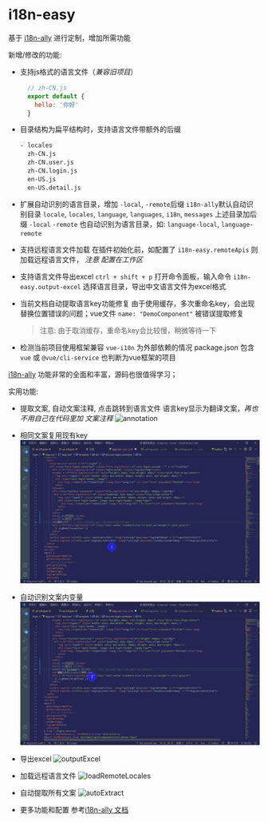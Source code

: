 # i18n-easy
基于 [i18n-ally](https://github.com/lokalise/i18n-ally) 进行定制，增加所需功能

新增/修改的功能:
- 支持js格式的语言文件（*兼容旧项目*）
  ```js
    // zh-CN.js
    export default {
      hello: '你好'
    }
  ```
- 目录结构为扁平结构时，支持语言文件带额外的后缀
  ```sh
  - locales
    zh-CN.js
    zh-CN.user.js
    zh-CN.login.js
    en-US.js
    en-US.detail.js
  ```
- 扩展自动识别的语言目录，增加 `-local`, `-remote`后缀
  `i18n-ally`默认自动识别目录 `locale`, `locales`, `language`, `languages`, `i18n`, `messages`
  上述目录加后缀 `-local` `-remote` 也自动识别为语言目录，如: `language-local`, `language-remote`

- 支持远程语言文件加载
  在插件初始化前，如配置了 `i18n-easy.remoteApis` 则加载远程语言文件， *注意 配置在工作区*

- 支持语言文件导出excel
  `ctrl + shift + p` 打开命令面板，输入命令 `i18n-easy.output-excel` 选择语言目录，导出中文语言文件为excel格式

- 当前文档自动提取语言key功能修复
  由于使用缓存，多次重命名key，会出现替换位置错误的问题；vue文件 `name: "DemoComponent"` 被错误提取修复
  > 注意: 由于取消缓存，重命名key会比较慢，稍微等待一下

- 检测当前项目使用框架兼容 `vue-i18n` 为外部依赖的情况
  package.json 包含 `vue` 或 `@vue/cli-service` 也判断为vue框架的项目

[i18n-ally](https://github.com/lokalise/i18n-ally) 功能非常的全面和丰富，源码也很值得学习；

实用功能:

- 提取文案, 自动文案注释, 点击跳转到语言文件
  语言key显示为翻译文案，*再也不用自己在代码里加 文案注释* 
  ![annotation](https://raw.githubusercontent.com/stephenykk/i18n-easy/master/images/annotation.gif)

- 相同文案复用现有key
  ![useExistKey](https://raw.githubusercontent.com/stephenykk/i18n-easy/master/images/useExistsKey.gif)

- 自动识别文案内变量
  ![withVar](https://raw.githubusercontent.com/stephenykk/i18n-easy/master/images/withVar.gif)

- 导出excel
  ![outputExcel](https://raw.githubusercontent.com/stephenykk/i18n-easy/master/images/outputExcel.gif)

- 加载远程语言文件
  ![loadRemoteLocales](https://raw.githubusercontent.com/stephenykk/i18n-easy/master/images/configRemoteLocales.gif)

- 自动提取所有文案
  ![autoExtract](https://raw.githubusercontent.com/stephenykk/i18n-easy/master/images/autoExtract.gif)

- 更多功能和配置
  参考[i18n-ally 文档](https://github.com/lokalise/i18n-ally/wiki)